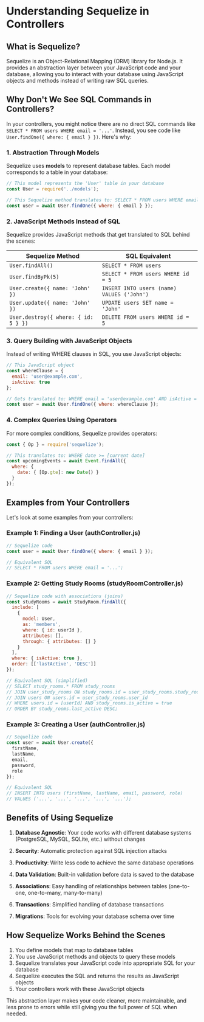 # Understanding Sequelize in Controllers

## What is Sequelize?

Sequelize is an Object-Relational Mapping (ORM) library for Node.js. It provides an abstraction layer between your JavaScript code and your database, allowing you to interact with your database using JavaScript objects and methods instead of writing raw SQL queries.

## Why Don't We See SQL Commands in Controllers?

In your controllers, you might notice there are no direct SQL commands like `SELECT * FROM users WHERE email = '...'`. Instead, you see code like `User.findOne({ where: { email } })`. Here's why:

### 1. Abstraction Through Models

Sequelize uses **models** to represent database tables. Each model corresponds to a table in your database:

```javascript
// This model represents the 'User' table in your database
const User = require('../models');

// This Sequelize method translates to: SELECT * FROM users WHERE email = '...'
const user = await User.findOne({ where: { email } });
```

### 2. JavaScript Methods Instead of SQL

Sequelize provides JavaScript methods that get translated to SQL behind the scenes:

| Sequelize Method | SQL Equivalent |
|------------------|----------------|
| `User.findAll()` | `SELECT * FROM users` |
| `User.findByPk(5)` | `SELECT * FROM users WHERE id = 5` |
| `User.create({ name: 'John' })` | `INSERT INTO users (name) VALUES ('John')` |
| `User.update({ name: 'John' })` | `UPDATE users SET name = 'John'` |
| `User.destroy({ where: { id: 5 } })` | `DELETE FROM users WHERE id = 5` |

### 3. Query Building with JavaScript Objects

Instead of writing WHERE clauses in SQL, you use JavaScript objects:

```javascript
// This JavaScript object
const whereClause = { 
  email: 'user@example.com',
  isActive: true 
};

// Gets translated to: WHERE email = 'user@example.com' AND isActive = true
const user = await User.findOne({ where: whereClause });
```

### 4. Complex Queries Using Operators

For more complex conditions, Sequelize provides operators:

```javascript
const { Op } = require('sequelize');

// This translates to: WHERE date >= [current date]
const upcomingEvents = await Event.findAll({
  where: {
    date: { [Op.gte]: new Date() }
  }
});
```

## Examples from Your Controllers

Let's look at some examples from your controllers:

### Example 1: Finding a User (authController.js)

```javascript
// Sequelize code
const user = await User.findOne({ where: { email } });

// Equivalent SQL
// SELECT * FROM users WHERE email = '...';
```

### Example 2: Getting Study Rooms (studyRoomController.js)

```javascript
// Sequelize code with associations (joins)
const studyRooms = await StudyRoom.findAll({
  include: [
    {
      model: User,
      as: 'members',
      where: { id: userId },
      attributes: [],
      through: { attributes: [] }
    }
  ],
  where: { isActive: true },
  order: [['lastActive', 'DESC']]
});

// Equivalent SQL (simplified)
// SELECT study_rooms.* FROM study_rooms
// JOIN user_study_rooms ON study_rooms.id = user_study_rooms.study_room_id
// JOIN users ON users.id = user_study_rooms.user_id
// WHERE users.id = [userId] AND study_rooms.is_active = true
// ORDER BY study_rooms.last_active DESC;
```

### Example 3: Creating a User (authController.js)

```javascript
// Sequelize code
const user = await User.create({
  firstName,
  lastName,
  email,
  password,
  role
});

// Equivalent SQL
// INSERT INTO users (firstName, lastName, email, password, role)
// VALUES ('...', '...', '...', '...', '...');
```

## Benefits of Using Sequelize

1. **Database Agnostic**: Your code works with different database systems (PostgreSQL, MySQL, SQLite, etc.) without changes

2. **Security**: Automatic protection against SQL injection attacks

3. **Productivity**: Write less code to achieve the same database operations

4. **Data Validation**: Built-in validation before data is saved to the database

5. **Associations**: Easy handling of relationships between tables (one-to-one, one-to-many, many-to-many)

6. **Transactions**: Simplified handling of database transactions

7. **Migrations**: Tools for evolving your database schema over time

## How Sequelize Works Behind the Scenes

1. You define models that map to database tables
2. You use JavaScript methods and objects to query these models
3. Sequelize translates your JavaScript code into appropriate SQL for your database
4. Sequelize executes the SQL and returns the results as JavaScript objects
5. Your controllers work with these JavaScript objects

This abstraction layer makes your code cleaner, more maintainable, and less prone to errors while still giving you the full power of SQL when needed. 